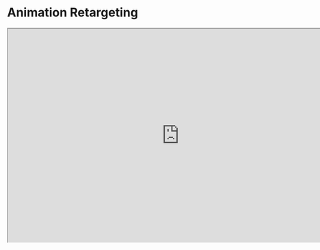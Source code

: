 # Animation Retargeting

<p><iframe title="YouTube video player" src="https://www.youtube.com/embed/P-3_t7cxuIM?si=CEnpM7uXDAa8Mk6s" width="800" height="500" allowfullscreen="allowfullscreen" allow="accelerometer; autoplay; clipboard-write; encrypted-media; gyroscope; picture-in-picture; web-share"></iframe></p>
